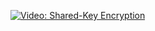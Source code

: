 [![Video: Shared-Key 
Encryption](https://img.youtube.com/vi/83WDuPKToFo/hqdefault.png)](https://youtu.be/83WDuPKToFo) 

